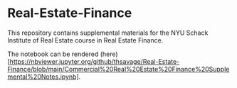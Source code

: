 # Real-Estate-Finance
This repository contains supplemental materials for the NYU Schack Institute of Real Estate course in Real Estate Finance.

The notebook can be rendered (here)[https://nbviewer.jupyter.org/github/thsavage/Real-Estate-Finance/blob/main/Commercial%20Real%20Estate%20Finance%20Supplemental%20Notes.ipynb].

